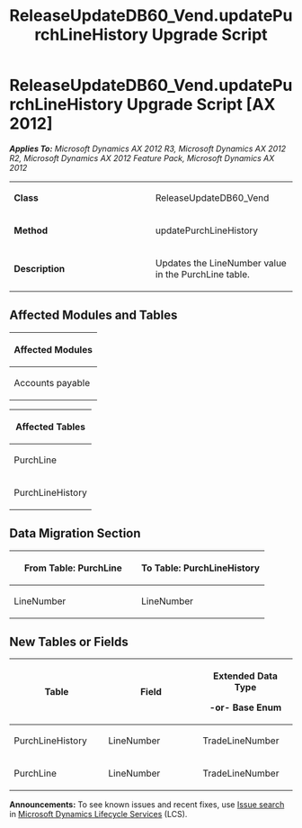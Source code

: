 ﻿---
title: ReleaseUpdateDB60_Vend.updatePurchLineHistory Upgrade Script
TOCTitle: ReleaseUpdateDB60_Vend.updatePurchLineHistory Upgrade Script
ms:assetid: 04bb6a7c-88c8-b07c-5822-39331d4f3c01
ms:mtpsurl: https://msdn.microsoft.com/en-us/library/JJ684705(v=AX.60)
ms:contentKeyID: 49706401
ms.date: 05/18/2015
mtps_version: v=AX.60
---

# ReleaseUpdateDB60\_Vend.updatePurchLineHistory Upgrade Script [AX 2012]


_**Applies To:** Microsoft Dynamics AX 2012 R3, Microsoft Dynamics AX 2012 R2, Microsoft Dynamics AX 2012 Feature Pack, Microsoft Dynamics AX 2012_

<table>
<colgroup>
<col style="width: 50%" />
<col style="width: 50%" />
</colgroup>
<tbody>
<tr class="odd">
<td><p><strong>Class</strong></p></td>
<td><p>ReleaseUpdateDB60_Vend</p></td>
</tr>
<tr class="even">
<td><p><strong>Method</strong></p></td>
<td><p>updatePurchLineHistory</p></td>
</tr>
<tr class="odd">
<td><p><strong>Description</strong></p></td>
<td><p>Updates the LineNumber value in the PurchLine table.</p></td>
</tr>
</tbody>
</table>


## Affected Modules and Tables

<table>
<colgroup>
<col style="width: 100%" />
</colgroup>
<thead>
<tr class="header">
<th><p>Affected Modules</p></th>
</tr>
</thead>
<tbody>
<tr class="odd">
<td><p>Accounts payable</p></td>
</tr>
</tbody>
</table>


<table>
<colgroup>
<col style="width: 100%" />
</colgroup>
<thead>
<tr class="header">
<th><p>Affected Tables</p></th>
</tr>
</thead>
<tbody>
<tr class="odd">
<td><p>PurchLine</p></td>
</tr>
<tr class="even">
<td><p>PurchLineHistory</p></td>
</tr>
</tbody>
</table>


## Data Migration Section

<table>
<colgroup>
<col style="width: 50%" />
<col style="width: 50%" />
</colgroup>
<thead>
<tr class="header">
<th><p>From Table: PurchLine</p></th>
<th><p>To Table: PurchLineHistory</p></th>
</tr>
</thead>
<tbody>
<tr class="odd">
<td><p>LineNumber</p></td>
<td><p>LineNumber</p></td>
</tr>
</tbody>
</table>


## New Tables or Fields

<table>
<colgroup>
<col style="width: 33%" />
<col style="width: 33%" />
<col style="width: 33%" />
</colgroup>
<thead>
<tr class="header">
<th><p>Table</p></th>
<th><p>Field</p></th>
<th><p>Extended Data Type</p>
<p>-or- Base Enum</p></th>
</tr>
</thead>
<tbody>
<tr class="odd">
<td><p>PurchLineHistory</p></td>
<td><p>LineNumber</p></td>
<td><p>TradeLineNumber</p></td>
</tr>
<tr class="even">
<td><p>PurchLine</p></td>
<td><p>LineNumber</p></td>
<td><p>TradeLineNumber</p></td>
</tr>
</tbody>
</table>

  
**Announcements:** To see known issues and recent fixes, use [Issue search](http://go.microsoft.com/fwlink/?linkid=389258) in [Microsoft Dynamics Lifecycle Services](http://go.microsoft.com/fwlink/?linkid=306505) (LCS).


